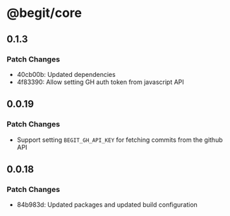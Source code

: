 # @begit/core

## 0.1.3

### Patch Changes

- 40cb00b: Updated dependencies
- 4f83390: Allow setting GH auth token from javascript API

## 0.0.19

### Patch Changes

- Support setting `BEGIT_GH_API_KEY` for fetching commits from the github API

## 0.0.18

### Patch Changes

- 84b983d: Updated packages and updated build configuration
